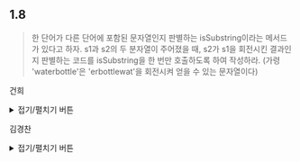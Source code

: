 ## 1.8

> 한 단어가 다른 단어에 포함된 문자열인지 판별하는 isSubstring이라는 메서드가 있다고 하자. 
> s1과 s2의 두 분자열이 주어졌을 때, 
> s2가 s1을 회전시킨 결과인지 판별하는 코드를 isSubstring을 한 번만 호출하도록 하여 작성하라.
> (가령 'waterbottle'은 'erbottlewat'을 회전시켜 얻을 수 있는 문자열이다)

건희
<details>
<summary>접기/펼치기 버튼</summary>

 ``` python
      
import sys

def isSubstring(big, small):
    return True if small in big else False


if __name__ == '__main__':
    args = sys.argv[1:]
    big = args[0] * 2
    small = args[1]
    
    if len(args[0]) == len(args[1]):
        print(isSubstring(big, small))
    else:
        print(False)

  
 ```

</details>

김경찬
<details>
<summary>접기/펼치기 버튼</summary>  

### 개념:
특정 문자를 아무리 회전시켜도 그 문자를 2개 더한것에 포함이 된다.  
예) abc를 회전시킨다면?  
<pre>
abcabc  
abc
 bca  
  cab  
   abc  
</pre>

``` javascript
const isRotated = (input1, input2) => (input1 + input1).includes(input2);

console.log(isRotated("waterbottle", "erbottlewat")); // true
console.log(isRotated("mju", "ujm")); // false
```
